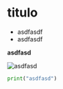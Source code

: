 # titulo

- asdfasdf
- asdfasdf

**asdfasd**

![asdfasd](sdfasdfadfasd)

```python
print("asdfasd")

```